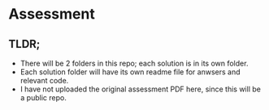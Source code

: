# Assessment

## TLDR;
- There will be 2 folders in this repo; each solution is in its own folder.
- Each solution folder will have its own readme file for anwsers and relevant code.
- I have not uploaded the original assessment PDF here, since this will be a public repo.
